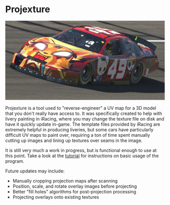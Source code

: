 # Projexture

![image projected onto hood of car](tutorial/projection-example.jpg)

Projexture is a tool used to "reverse-engineer" a UV map for a 3D model that you don't really have access to. It was specifically created to help with livery painting in iRacing, where you may change the texture file on disk and have it quickly update in-game. The template files provided by iRacing are extremely helpful in producing liveries, but some cars have particularly difficult UV maps to paint over, requiring a ton of time spent manually cutting up images and lining up textures over seams in the image.

It is still very much a work in progress, but is functional enough to use at this point. Take a look at the [tutorial](https://github.com/zzm634/projexture/tree/master/tutorial) for instructions on basic usage of the program.

Future updates may include:
- Manually cropping projection maps after scanning
- Position, scale, and rotate overlay images before projecting
- Better "fill holes" algorithms for post-projection processing
- Projecting overlays onto existing textures
